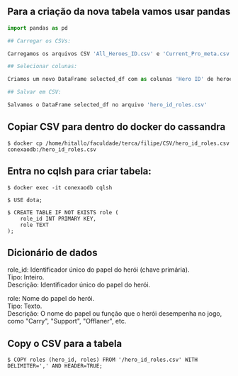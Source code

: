 ## Para a criação da nova tabela vamos usar pandas

```python
import pandas as pd

## Carregar os CSVs:

Carregamos os arquivos CSV 'All_Heroes_ID.csv' e 'Current_Pro_meta.csv' em DataFrames chamados heroes_df e hero_stats_df.

## Selecionar colunas: 

Criamos um novo DataFrame selected_df com as colunas 'Hero ID' de heroes_df e 'Roles' de hero_stats_df.  

## Salvar em CSV: 

Salvamos o DataFrame selected_df no arquivo 'hero_id_roles.csv'
```

## Copiar CSV para dentro do docker do cassandra
```
$ docker cp /home/hitallo/faculdade/terca/filipe/CSV/hero_id_roles.csv conexaodb:/hero_id_roles.csv
```

## Entra no cqlsh para criar tabela:
```
$ docker exec -it conexaodb cqlsh

$ USE dota;

$ CREATE TABLE IF NOT EXISTS role (
    role_id INT PRIMARY KEY,
    role TEXT
);
```
## Dicionário de dados

role_id: Identificador único do papel do herói (chave primária).<br/>
Tipo: Inteiro.<br/>
Descrição: Identificador único do papel do herói.<br/>

role: Nome do papel do herói.<br/>
Tipo: Texto.<br/>
Descrição: O nome do papel ou função que o herói desempenha no jogo, como "Carry", "Support", "Offlaner", etc.<br/>


## Copy o CSV para a tabela
```
$ COPY roles (hero_id, roles) FROM '/hero_id_roles.csv' WITH DELIMITER=',' AND HEADER=TRUE;
```